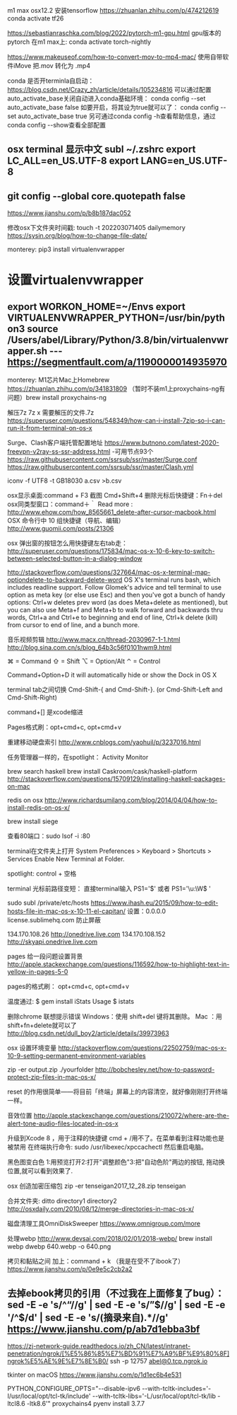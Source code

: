 m1 max osx12.2 安装tensorflow
https://zhuanlan.zhihu.com/p/474212619
conda activate tf26

https://sebastianraschka.com/blog/2022/pytorch-m1-gpu.html
gpu版本的pytorch 在m1 max上:
conda activate torch-nightly

https://www.makeuseof.com/how-to-convert-mov-to-mp4-mac/
使用自带软件iMove 把.mov 转化为 .mp4

conda 是否开terminla自启动：
https://blog.csdn.net/Crazy_zh/article/details/105234816
可以通过配置auto_activate_base关闭自动进入conda基础环境：
conda config --set auto_activate_base false
如要开启，将其设为true就可以了：
conda config --set auto_activate_base true
另可通过conda config -h查看帮助信息，通过conda config --show查看全部配置


osx terminal 显示中文
subl ~/.zshrc
export LC_ALL=en_US.UTF-8 
export LANG=en_US.UTF-8
-
git config --global core.quotepath false
-
https://www.jianshu.com/p/b8b187dac052


修改osx下文件夹时间戳:
touch -t 202203071405  dailymemory
https://sysin.org/blog/how-to-change-file-date/

monterey:
pip3 install virtualenvwrapper

# 设置virtualenvwrapper
export WORKON_HOME=~/Envs
export VIRTUALENVWRAPPER_PYTHON=/usr/bin/python3
source /Users/abel/Library/Python/3.8/bin/virtualenvwrapper.sh
---   https://segmentfault.com/a/1190000014935970 
-

monterey:
M1芯片Mac上Homebrew https://zhuanlan.zhihu.com/p/341831809
（暂时不装m1上proxychains-ng有问题）brew install proxychains-ng


解压7z
7z x 需要解压的文件.7z
https://superuser.com/questions/548349/how-can-i-install-7zip-so-i-can-run-it-from-terminal-on-os-x

Surge、Clash客户端托管配置地址
https://www.butnono.com/latest-2020-freevpn-v2ray-ss-ssr-address.html
-可用节点93个
https://raw.githubusercontent.com/ssrsub/ssr/master/Surge.conf
https://raw.githubusercontent.com/ssrsub/ssr/master/Clash.yml


iconv -f UTF8 -t GB18030 a.csv >b.csv


osx显示桌面:command + F3
截图  Cmd+Shift+4
删除光标后快捷键：Fn＋del
osx同类型窗口：command＋｀
Read more : http://www.ehow.com/how_8565661_delete-after-cursor-macbook.html
OSX 命令行中 10 组快捷键（导航、编辑）
http://www.guomii.com/posts/21306

osx 弹出窗的按钮怎么用快捷键左右tab走：
http://superuser.com/questions/175834/mac-os-x-10-6-key-to-switch-between-selected-button-in-a-dialog-window

http://stackoverflow.com/questions/327664/mac-os-x-terminal-map-optiondelete-to-backward-delete-word
OS X's terminal runs bash, which includes readline support. Follow Glomek's advice and tell terminal to use option as meta key (or else use Esc) and then you've got a bunch of handy options: Ctrl+w deletes prev word (as does Meta+delete as mentioned), but you can also use Meta+f and Meta+b to walk forward and backwards thru words, Ctrl+a and Ctrl+e to beginning and end of line, Ctrl+k delete (kill) from cursor to end of line, and a bunch more.


音乐视频剪辑
http://www.macx.cn/thread-2030967-1-1.html
http://blog.sina.com.cn/s/blog_64b3c56f0101hwm9.html

⌘ = Command
⇧ = Shift
⌥ = Option/Alt
⌃ = Control

Command+Option+D it will automatically hide or show the Dock in OS X

terminal tab之间切换
 Cmd-Shift-{ and Cmd-Shift-}. (or Cmd-Shift-Left and Cmd-Shift-Right)

command+[] 是xcode缩进

Pages格式刷：opt+cmd+c, opt+cmd+v

重建移动硬盘索引
http://www.cnblogs.com/yaohuil/p/3237016.html

任务管理器一样的，在spotlight：
Activity Monitor

brew search haskell
brew install Caskroom/cask/haskell-platform
http://stackoverflow.com/questions/15709129/installing-haskell-packages-on-mac

redis on osx
http://www.richardsumilang.com/blog/2014/04/04/how-to-install-redis-on-os-x/

brew install siege

查看80端口：sudo lsof -i :80

terminal在文件夹上打开
System Preferences > Keyboard > Shortcuts > Services
Enable New Terminal at Folder. 

spotlight: control + 空格

terminal 光标前路径变短：
直接terminal输入 PS1='$' 或者 PS1='\u:\W\$ ' 

sudo subl /private/etc/hosts
https://www.ihash.eu/2015/09/how-to-edit-hosts-file-in-mac-os-x-10-11-el-capitan/
设置：0.0.0.0 license.sublimehq.com 防止屏蔽

134.170.108.26  http://onedrive.live.com
134.170.108.152 http://skyapi.onedrive.live.com

pages 给一段问题设置背景
http://apple.stackexchange.com/questions/116592/how-to-highlight-text-in-yellow-in-pages-5-0

pages的格式刷： opt+cmd+c, opt+cmd+v 

温度通过:
$ gem install iStats
Usage
$ istats

删除chrome 联想提示错误
Windows：使用 shift+del 键将其删除。
Mac ：用shift+fn+delete就可以了
http://blog.csdn.net/dull_boy2/article/details/39973963

osx 设置环境变量
http://stackoverflow.com/questions/22502759/mac-os-x-10-9-setting-permanent-environment-variables

zip -er output.zip ./yourfolder
http://bobchesley.net/how-to-password-protect-zip-files-in-mac-os-x/

reset  的作用很简单——将目前「终端」屏幕上的内容清空，就好像刚刚打开终端一样。

音效位置
http://apple.stackexchange.com/questions/210072/where-are-the-alert-tone-audio-files-located-in-os-x


升级到Xcode 8 ，用于注释的快捷键 cmd + /用不了。在菜单看到注释功能也是被禁用
在终端执行命令:
sudo /usr/libexec/xpccachectl
然后重启电脑。

黑色图变白色
1:用预览打开2:打开"调整颜色"3:把"自动色阶"两边的按钮, 拖动换位置,就可以看到效果了.

osx 创造加密压缩包
zip -er tenseigan2017_12_28.zip tenseigan

合并文件夹: ditto directory1 directory2
http://osxdaily.com/2010/08/12/merge-directories-in-mac-os-x/

磁盘清理工具OmniDiskSweeper
https://www.omnigroup.com/more

处理webp
http://www.devsai.com/2018/02/01/2018-webp/
brew install webp
dwebp 640.webp -o 640.png

拷贝和黏贴之间 加上：command + k （我是在受不了ibook了）
https://www.jianshu.com/p/0e9e5c2cb2a2

去掉ebook拷贝的引用（不过我在上面修复了bug）：
sed -E -e 's/^“//g' | sed -E -e 's/”$//g' | sed -E -e '/^$/d' | sed -E -e 's/(摘录来自).*//g'
https://www.jianshu.com/p/ab7d1ebba3bf
-
https://zj-network-guide.readthedocs.io/zh_CN/latest/intranet-penetration/ngrok/[%E5%86%85%E7%BD%91%E7%A9%BF%E9%80%8F]ngrok%E5%AE%9E%E7%8E%B0/
ssh -p 12757 abel@0.tcp.ngrok.io


tkinter on macOS
https://www.jianshu.com/p/1d1ec6b4e531

PYTHON_CONFIGURE_OPTS="--disable-ipv6 --with-tcltk-includes='-I/usr/local/opt/tcl-tk/include'
 --with-tcltk-libs='-L/usr/local/opt/tcl-tk/lib -ltcl8.6 -ltk8.6'" proxychains4 pyenv install 3.7.7